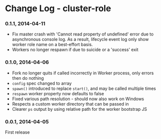 # Change Log - cluster-role

### 0.1.1, 2014-04-11
* Fix master crash with 'Cannot read property of undefined' error due to asynchronous console
log. As a result, lifecycle event log only show worker role name on a best-effort basis.
* Workers no longer respawn if due to suicide or a 'success' exit

### 0.1.0, 2014-04-06
* Fork no longer quits if called incorrectly in Worker process, only errors then do nothing
* `config` spec changed to array
* `spawn()` introduced to replace `start()`, and may be called multiple times
* `respawn` worker property now defaults to false
* Fixed various path resolution - should now also work on Windows
* Respects a custom worker directory that can be passed in
* Clearer `ps` output by using relative path for the worker bootstrap JS

### 0.0.1, 2014-04-05
First release